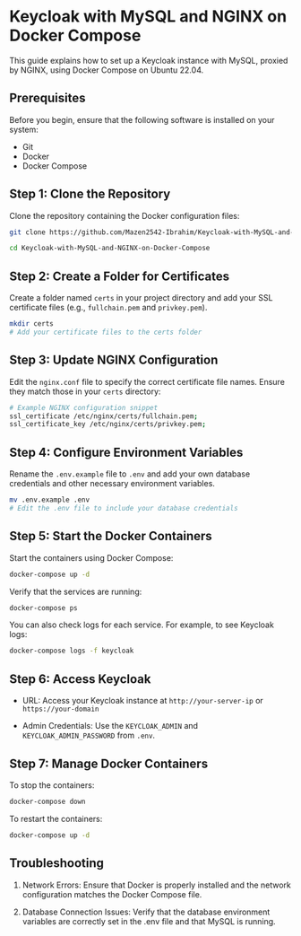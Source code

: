 # Keycloak with MySQL and NGINX on Docker Compose

This guide explains how to set up a Keycloak instance with MySQL, proxied by NGINX, using Docker Compose on Ubuntu 22.04.

## Prerequisites

Before you begin, ensure that the following software is installed on your system:

- Git
- Docker
- Docker Compose

## Step 1: Clone the Repository

Clone the repository containing the Docker configuration files:

```bash
git clone https://github.com/Mazen2542-Ibrahim/Keycloak-with-MySQL-and-NGINX-on-Docker-Compose.git

cd Keycloak-with-MySQL-and-NGINX-on-Docker-Compose
```

## Step 2: Create a Folder for Certificates

Create a folder named `certs` in your project directory and add your SSL certificate files (e.g., `fullchain.pem` and `privkey.pem`).

```bash
mkdir certs
# Add your certificate files to the certs folder
```

## Step 3: Update NGINX Configuration

Edit the `nginx.conf` file to specify the correct certificate file names. Ensure they match those in your `certs` directory:

```bash
# Example NGINX configuration snippet
ssl_certificate /etc/nginx/certs/fullchain.pem;
ssl_certificate_key /etc/nginx/certs/privkey.pem;
```

## Step 4: Configure Environment Variables

Rename the `.env.example` file to `.env` and add your own database credentials and other necessary environment variables.

```bash
mv .env.example .env
# Edit the .env file to include your database credentials
```

## Step 5: Start the Docker Containers

Start the containers using Docker Compose:

```bash
docker-compose up -d
```

Verify that the services are running:

```bash
docker-compose ps
```

You can also check logs for each service. For example, to see Keycloak logs:

```bash
docker-compose logs -f keycloak
```

## Step 6: Access Keycloak

- URL: Access your Keycloak instance at `http://your-server-ip` or `https://your-domain`

- Admin Credentials: Use the `KEYCLOAK_ADMIN` and `KEYCLOAK_ADMIN_PASSWORD` from `.env`.

## Step 7: Manage Docker Containers

To stop the containers:

```bash
docker-compose down
```

To restart the containers:

```bash
docker-compose up -d
```

## Troubleshooting

1. Network Errors: Ensure that Docker is properly installed and the network configuration matches the Docker Compose file.

2. Database Connection Issues: Verify that the database environment variables are correctly set in the .env file and that MySQL is running.

